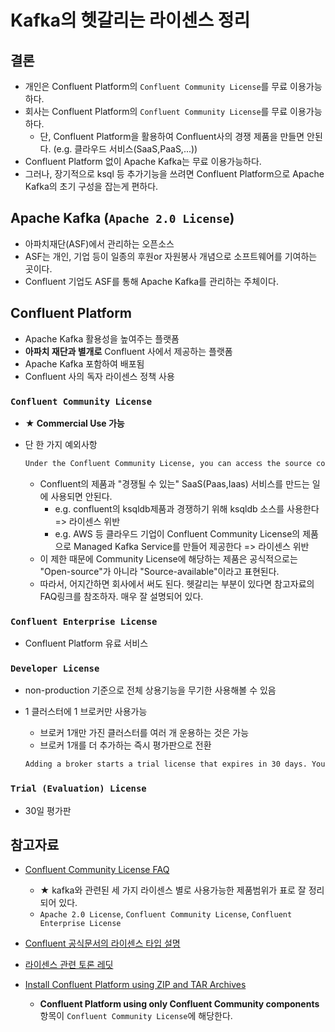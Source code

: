 # Kafka의 헷갈리는 라이센스 정리

## 결론

- 개인은 Confluent Platform의 `Confluent Community License`를 무료 이용가능하다.
- 회사는 Confluent Platform의 `Confluent Community License`를 무료 이용가능하다.
  - 단, Confluent Platform을 활용하여 Confluent사의 경쟁 제품을 만들면 안된다. (e.g. 클라우드 서비스(SaaS,PaaS,...))
- Confluent Platform 없이 Apache Kafka는 무료 이용가능하다.
- 그러나, 장기적으로 ksql 등 추가기능을 쓰려면 Confluent Platform으로 Apache Kafka의 초기 구성을 잡는게 편하다.

## Apache Kafka (`Apache 2.0 License`)

- 아파치재단(ASF)에서 관리하는 오픈소스
- ASF는 개인, 기업 등이 일종의 후원or 자원봉사 개념으로 소프트웨어를 기여하는 곳이다.
- Confluent 기업도 ASF를 통해 Apache Kafka를 관리하는 주체이다.

## Confluent Platform

- Apache Kafka 활용성을 높여주는 플랫폼
- **아파치 재단과 별개로** Confluent 사에서 제공하는 플랫폼
- Apache Kafka 포함하여 배포됨
- Confluent 사의 독자 라이센스 정책 사용

### `Confluent Community License`

- **★ Commercial Use 가능**
- 단 한 가지 예외사항

  ```txt
  Under the Confluent Community License, you can access the source code and modify or redistribute it; there is only one thing you cannot do, and that is use it to make a competing SaaS offering
  ```

  - Confluent의 제품과 "경쟁될 수 있는" SaaS(Paas,Iaas) 서비스를 만드는 일에 사용되면 안된다.
    - e.g. confluent의 ksqldb제품과 경쟁하기 위해 ksqldb 소스를 사용한다 => 라이센스 위반
    - e.g. AWS 등 클라우드 기업이 Confluent Community License의 제품으로 Managed Kafka Service를 만들어 제공한다 => 라이센스 위반
  - 이 제한 때문에 Community License에 해당하는 제품은 공식적으로는 "Open-source"가 아니라 "Source-available"이라고 표현된다.
  - 따라서, 어지간하면 회사에서 써도 된다. 헷갈리는 부분이 있다면 참고자료의 FAQ링크를 참조하자. 매우 잘 설명되어 있다.

### `Confluent Enterprise License`

- Confluent Platform 유료 서비스

### `Developer License`

- non-production 기준으로 전체 상용기능을 무기한 사용해볼 수 있음
- 1 클러스터에 1 브로커만 사용가능
  - 브로커 1개만 가진 클러스터를 여러 개 운용하는 것은 가능
  - 브로커 1개를 더 추가하는 즉시 평가판으로 전환

  ```txt
  Adding a broker starts a trial license that expires in 30 days. You cannot revert from a trial back to a developer license.
  ```
  
### `Trial (Evaluation) License`

- 30일 평가판

## 참고자료

- [Confluent Community License FAQ](https://www.confluent.io/confluent-community-license-faq/)
	- ★ kafka와 관련된 세 가지 라이센스 별로 사용가능한 제품범위가 표로 잘 정리되어 있다.
    - `Apache 2.0 License`, `Confluent Community License`, `Confluent Enterprise License`


- [Confluent 공식문서의 라이센스 타입 설명](https://docs.confluent.io/platform/current/installation/license.html#license-types)

- [라이센스 관련 토론 레딧](https://www.reddit.com/r/apachekafka/comments/u35gxe/licensing_kafka/)

- [Install Confluent Platform using ZIP and TAR Archives](https://docs.confluent.io/platform/current/installation/installing_cp/zip-tar.html#configure-cp)
  - **Confluent Platform using only Confluent Community components** 항목이 `Confluent Community License`에 해당한다.
